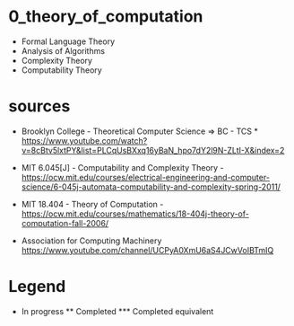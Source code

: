 # 0_theory_of_computation

* Formal Language Theory
* Analysis of Algorithms
* Complexity Theory
* Computability Theory
 

# sources

* Brooklyn College - Theoretical Computer Science => BC - TCS *
    https://www.youtube.com/watch?v=8cBtv5lxtPY&list=PLCqUsBXxq16yBaN_hpo7dY2l9N-ZLtI-X&index=2

* MIT 6.045[J] - Computability and Complexity Theory - https://ocw.mit.edu/courses/electrical-engineering-and-computer-science/6-045j-automata-computability-and-complexity-spring-2011/

* MIT 18.404 - Theory of Computation - https://ocw.mit.edu/courses/mathematics/18-404j-theory-of-computation-fall-2006/

* Association for Computing Machinery
    https://www.youtube.com/channel/UCPyA0XmU6aS4JCwVoIBTmIQ

    
# Legend
* In progress
** Completed
*** Completed equivalent
